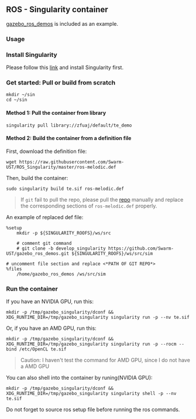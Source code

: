 ## ROS - Singularity container

[gazebo_ros_demos](https://github.com/Swarm-UST/gazebo_ros_demos) is included as an example.

### Usage

### Install Singularity

Please follow this [link](https://sylabs.io/guides/3.5/user-guide/quick_start.html#quick-installation-steps) and install Singularity first.

### Get started: Pull or build from scratch

```
mkdir ~/sin
cd ~/sin
```
#### Method 1: Pull the container from library

```
singularity pull library://zfuaj/default/te_demo
```

#### Method 2: Build the container from a definition file

First, download the definition  file:
```
wget https://raw.githubusercontent.com/Swarm-UST/ROS_Singularity/master/ros-melodic.def
```

Then, build the container:

```
sudo singularity build te.sif ros-melodic.def
```

> If `git` fail to pull the repo, please pull the [repo](https://github.com/Swarm-UST/gazebo_ros_demos) manually and replace the corresponding sections of `ros-melodic.def` properly.

An example of replaced def file:

```
%setup
    mkdir -p ${SINGULARITY_ROOFS}/ws/src

    # comment git command
    # git clone -b develop_singularity https://github.com/Swarm-UST/gazebo_ros_demos.git ${SINGULARITY_ROOFS}/ws/src/sim

# uncomment file section and replace <*PATH OF GIT REPO*>
%files
    /home/gazebo_ros_demos /ws/src/sim
```

### Run the container

If you have an NVIDIA GPU, run this:

```
mkdir -p /tmp/gazebo_singularity/dconf && XDG_RUNTIME_DIR=/tmp/gazebo_singularity singularity run -p --nv te.sif 
```

Or, if you have an AMD GPU, run this:
```
mkdir -p /tmp/gazebo_singularity/dconf && XDG_RUNTIME_DIR=/tmp/gazebo_singularity singularity run -p --rocm --bind /etc/OpenCL te.sif 
```

> Caution: I haven't test the command for AMD GPU, since I do not have a AMD GPU

You can also shell into the container by runing(NVIDIA GPU):
```
mkdir -p /tmp/gazebo_singularity/dconf && XDG_RUNTIME_DIR=/tmp/gazebo_singularity singularity shell -p --nv te.sif 
```

Do not forget to source ros setup file before running the ros commands.
